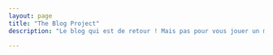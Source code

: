 ```yaml
---
layout: page
title: "The Blog Project"
description: "Le blog qui est de retour ! Mais pas pour vous jouer un mauvais tour !"

---
```

